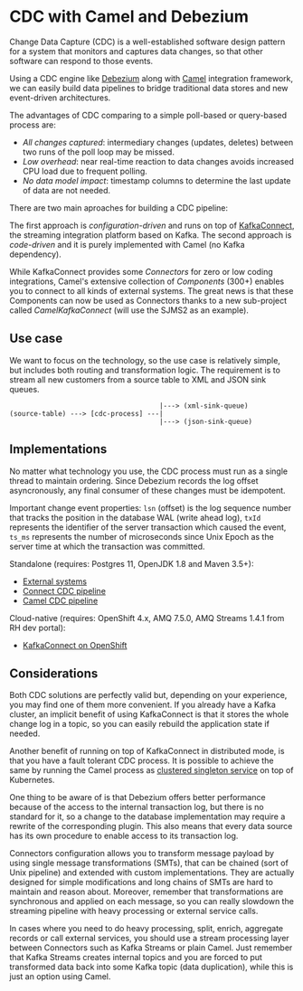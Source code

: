# CDC with Camel and Debezium

Change Data Capture (CDC) is a well-established software design pattern for a system that monitors and captures
data changes, so that other software can respond to those events.

Using a CDC engine like [Debezium](https://debezium.io) along with [Camel](https://camel.apache.org) integration
framework, we can easily build data pipelines to bridge traditional data stores and new event-driven architectures.

The advantages of CDC comparing to a simple poll-based or query-based process are:

- *All changes captured*: intermediary changes (updates, deletes) between two runs of the poll loop may be missed.
- *Low overhead*: near real-time reaction to data changes avoids increased CPU load due to frequent polling.
- *No data model impact*: timestamp columns to determine the last update of data are not needed.

There are two main aproaches for building a CDC pipeline:

The first approach is *configuration-driven* and runs on top of [KafkaConnect](https://kafka.apache.org/documentation/#connect),
the streaming integration platform based on Kafka. The second approach is *code-driven* and it is purely implemented with Camel
(no Kafka dependency).

While KafkaConnect provides some *Connectors* for zero or low coding integrations, Camel's extensive collection of *Components*
(300+) enables you to connect to all kinds of external systems. The great news is that these Components can now be used as
Connectors thanks to a new sub-project called *CamelKafkaConnect* (will use the SJMS2 as an example).

## Use case

We want to focus on the technology, so the use case is relatively simple, but includes both routing and transformation logic.
The requirement is to stream all new customers from a source table to XML and JSON sink queues.
```
                                     |---> (xml-sink-queue)
(source-table) ---> [cdc-process] ---|
                                     |---> (json-sink-queue)
```

## Implementations

No matter what technology you use, the CDC process must run as a single thread to maintain ordering.
Since Debezium records the log offset asyncronously, any final consumer of these changes must be idempotent.

Important change event properties: `lsn` (offset) is the log sequence number that tracks the position in the database
WAL (write ahead log), `txId` represents the identifier of the server transaction which caused the event, `ts_ms`
represents the number of microseconds since Unix Epoch as the server time at which the transaction was committed.

Standalone (requires: Postgres 11, OpenJDK 1.8 and Maven 3.5+):

- [External systems](./external/README.md)
- [Connect CDC pipeline](./connect-cdc/README.md)
- [Camel CDC pipeline](./camel-cdc/README.md)

Cloud-native (requires: OpenShift 4.x, AMQ 7.5.0, AMQ Streams 1.4.1 from RH dev portal):

- [KafkaConnect on OpenShift](./ocp/README.md)

## Considerations

Both CDC solutions are perfectly valid but, depending on your experience, you may find one of them more convenient.
If you already have a Kafka cluster, an implicit benefit of using KafkaConnect is that it stores the whole change log
in a topic, so you can easily rebuild the application state if needed.

Another benefit of running on top of KafkaConnect in distributed mode, is that you have a fault tolerant CDC process.
It is possible to achieve the same by running the Camel process as
[clustered singleton service](https://www.nicolaferraro.me/2017/10/17/creating-clustered-singleton-services-on-kubernetes)
on top of Kubernetes.

One thing to be aware of is that Debezium offers better performance because of the access to the internal transaction log,
but there is no standard for it, so a change to the database implementation may require a rewrite of the corresponding plugin.
This also means that every data source has its own procedure to enable access to its transaction log.

Connectors configuration allows you to transform message payload by using single message transformations (SMTs), that can be
chained (sort of Unix pipeline) and extended with custom implementations. They are actually designed for simple modifications
and long chains of SMTs are hard to maintain and reason about. Moreover, remember that transformations are synchronous and
applied on each message, so you can really slowdown the streaming pipeline with heavy processing or external service calls.

In cases where you need to do heavy processing, split, enrich, aggregate records or call external services, you should use a
stream processing layer between Connectors such as Kafka Streams or plain Camel. Just remember that Kafka Streams creates
internal topics and you are forced to put transformed data back into some Kafka topic (data duplication), while this is just
an option using Camel.
